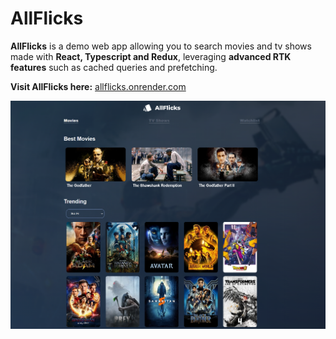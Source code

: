 # AllFlicks

**AllFlicks** is a demo web app allowing you to search movies and tv shows made with **React, Typescript and Redux**, leveraging **advanced RTK features** such as cached queries and prefetching. 

**Visit AllFlicks here:**
[allflicks.onrender.com](https://allflicks.onrender.com)



![Image of AllFLicks](src/assets/thumbnail.png)
